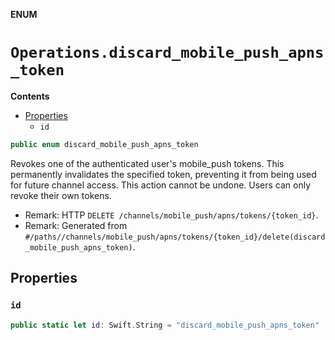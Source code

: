 **ENUM**

# `Operations.discard_mobile_push_apns_token`

**Contents**

- [Properties](#properties)
  - `id`

```swift
public enum discard_mobile_push_apns_token
```

Revokes one of the authenticated user's mobile_push tokens. This permanently invalidates the specified token, preventing it from being used for future channel access. This action cannot be undone. Users can only revoke their own tokens.

- Remark: HTTP `DELETE /channels/mobile_push/apns/tokens/{token_id}`.
- Remark: Generated from `#/paths//channels/mobile_push/apns/tokens/{token_id}/delete(discard_mobile_push_apns_token)`.

## Properties
### `id`

```swift
public static let id: Swift.String = "discard_mobile_push_apns_token"
```
